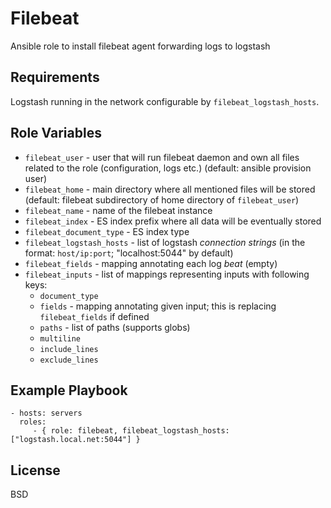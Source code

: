 Filebeat
========

Ansible role to install filebeat agent forwarding logs to logstash

Requirements
------------

Logstash running in the network configurable by `filebeat_logstash_hosts`.

Role Variables
--------------

- `filebeat_user` - user that will run filebeat daemon and own all files related
  to the role (configuration, logs etc.) (default: ansible provision user)
- `filebeat_home` - main directory where all mentioned files will be stored
  (default: filebeat subdirectory of home directory of `filebeat_user`)
- `filebeat_name` - name of the filebeat instance
- `filebeat_index` - ES index prefix where all data will be eventually stored 
- `filebeat_document_type` - ES index type
- `filebeat_logstash_hosts` - list of logstash *connection strings*
  (in the format: `host/ip:port`; "localhost:5044" by default)
- `filebeat_fields` - mapping annotating each log *beat* (empty)
- `filebeat_inputs` - list of mappings representing inputs with following keys:
    - `document_type`
    - `fields` - mapping annotating given input; this is replacing `filebeat_fields` if defined
    - `paths` - list of paths (supports globs)
    - `multiline`
    - `include_lines`
    - `exclude_lines`
    

Example Playbook
----------------


    - hosts: servers
      roles:
         - { role: filebeat, filebeat_logstash_hosts: ["logstash.local.net:5044"] }

License
-------

BSD

